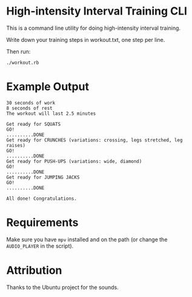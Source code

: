 # High-intensity Interval Training CLI

This is a command line utility for doing high-intensity interval training.

Write down your training steps in workout.txt, one step per line.

Then run:

    ./workout.rb


# Example Output

```
30 seconds of work
8 seconds of rest
The workout will last 2.5 minutes

Get ready for SQUATS
GO!
..........DONE
Get ready for CRUNCHES (variations: crossing, legs stretched, leg raises)
GO!
..........DONE
Get ready for PUSH-UPS (variations: wide, diamond)
GO!
..........DONE
Get ready for JUMPING JACKS
GO!
..........DONE

All done! Congratulations.
```

# Requirements

Make sure you have `mpv` installed and on the path (or change the `AUDIO_PLAYER` in the script).



# Attribution

Thanks to the Ubuntu project for the sounds.
